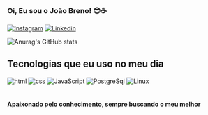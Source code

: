 ### Oi, Eu sou o João Breno! 😎☕

[![Instagram](https://img.shields.io/badge/Instagram-ff105F?style=for-the-badge&logo=instagram&logoColor=white)](https://www.instagram.com/jbreno.io?igsh=MTdzcDFzczVvYmdveA%3D%3D&utm_source=qr)
[![Linkedin](https://img.shields.io/badge/LinkedIn-0077B5?style=for-the-badge&logo=linkedin&logoColor=white)](www.linkedin.com/in/joão-breno)

![Anurag's GitHub stats](https://github-readme-stats.vercel.app/api?username=J-Breno&show_icons=true&theme=dracula)

## Tecnologias que eu uso no meu dia

<div style="display: inline_block">
    <img align="center" alt="html" src="https://img.shields.io/badge/HTML-ff0000?style=for-the-badge&logo=html5&logoColor=white">
    <img align="center" alt="css" src="https://img.shields.io/badge/CSS-0000ff?&style=for-the-badge&logo=css3&logoColor=white">
    <img align="center" alt="JavaScript" src="https://img.shields.io/badge/JavaScript-F7DF1E?style=for-the-badge&logo=javascript&logoColor=white">
    <img align="center" alt="PostgreSql" src="https://img.shields.io/badge/PostgreSQL-316192?style=for-the-badge&logo=postgresql&logoColor=white">
    <img align="center" alt="Linux" src="https://img.shields.io/badge/Linux-FCC624?style=for-the-badge&logo=linux&logoColor=black">
</div></br>

#### Apaixonado pelo conhecimento, sempre buscando o meu melhor

